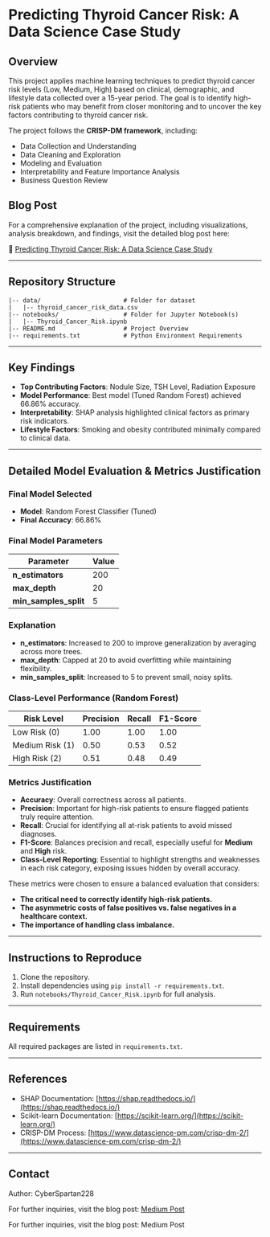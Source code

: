 # Predicting Thyroid Cancer Risk: A Data Science Case Study

## Overview

This project applies machine learning techniques to predict thyroid cancer risk levels (Low, Medium, High) based on clinical, demographic, and lifestyle data collected over a 15-year period. The goal is to identify high-risk patients who may benefit from closer monitoring and to uncover the key factors contributing to thyroid cancer risk.

The project follows the **CRISP-DM framework**, including:

- Data Collection and Understanding
- Data Cleaning and Exploration
- Modeling and Evaluation
- Interpretability and Feature Importance Analysis
- Business Question Review

## Blog Post

For a comprehensive explanation of the project, including visualizations, analysis breakdown, and findings, visit the detailed blog post here:

🔗 [Predicting Thyroid Cancer Risk: A Data Science Case Study](https://medium.com/@cyberspartan228/predicting-thyroid-cancer-risk-a-data-science-case-study-69e1435a9f10)

---

## Repository Structure

```plaintext
|-- data/                       # Folder for dataset
|   |-- thyroid_cancer_risk_data.csv
|-- notebooks/                  # Folder for Jupyter Notebook(s)
|   |-- Thyroid_Cancer_Risk.ipynb
|-- README.md                   # Project Overview
|-- requirements.txt            # Python Environment Requirements
```

---

## Key Findings

- **Top Contributing Factors**: Nodule Size, TSH Level, Radiation Exposure
- **Model Performance**: Best model (Tuned Random Forest) achieved 66.86% accuracy.
- **Interpretability**: SHAP analysis highlighted clinical factors as primary risk indicators.
- **Lifestyle Factors**: Smoking and obesity contributed minimally compared to clinical data.

---

## Detailed Model Evaluation & Metrics Justification

### Final Model Selected

- **Model**: Random Forest Classifier (Tuned)
- **Final Accuracy**: 66.86%

### Final Model Parameters

| Parameter               | Value |
| ----------------------- | ----- |
| **n\_estimators**       | 200   |
| **max\_depth**          | 20    |
| **min\_samples\_split** | 5     |

### Explanation

- **n\_estimators**: Increased to 200 to improve generalization by averaging across more trees.
- **max\_depth**: Capped at 20 to avoid overfitting while maintaining flexibility.
- **min\_samples\_split**: Increased to 5 to prevent small, noisy splits.

### Class-Level Performance (Random Forest)

| Risk Level      | Precision | Recall | F1-Score |
| --------------- | --------- | ------ | -------- |
| Low Risk (0)    | 1.00      | 1.00   | 1.00     |
| Medium Risk (1) | 0.50      | 0.53   | 0.52     |
| High Risk (2)   | 0.51      | 0.48   | 0.49     |

### Metrics Justification

- **Accuracy**: Overall correctness across all patients.
- **Precision**: Important for high-risk patients to ensure flagged patients truly require attention.
- **Recall**: Crucial for identifying all at-risk patients to avoid missed diagnoses.
- **F1-Score**: Balances precision and recall, especially useful for **Medium** and **High** risk.
- **Class-Level Reporting**: Essential to highlight strengths and weaknesses in each risk category, exposing issues hidden by overall accuracy.

These metrics were chosen to ensure a balanced evaluation that considers:

- **The critical need to correctly identify high-risk patients.**
- **The asymmetric costs of false positives vs. false negatives in a healthcare context.**
- **The importance of handling class imbalance.**

---

## Instructions to Reproduce

1. Clone the repository.
2. Install dependencies using `pip install -r requirements.txt`.
3. Run `notebooks/Thyroid_Cancer_Risk.ipynb` for full analysis.

---

## Requirements

All required packages are listed in `requirements.txt`.

---

## References

- SHAP Documentation: [https://shap.readthedocs.io/](https://shap.readthedocs.io/)
- Scikit-learn Documentation: [https://scikit-learn.org/](https://scikit-learn.org/)
- CRISP-DM Process: [https://www.datascience-pm.com/crisp-dm-2/](https://www.datascience-pm.com/crisp-dm-2/)

---

## Contact

Author: CyberSpartan228

For further inquiries, visit the blog post: [Medium Post](https://medium.com/@cyberspartan228/predicting-thyroid-cancer-risk-a-data-science-case-study-69e1435a9f10)


For further inquiries, visit the blog post: Medium Post



